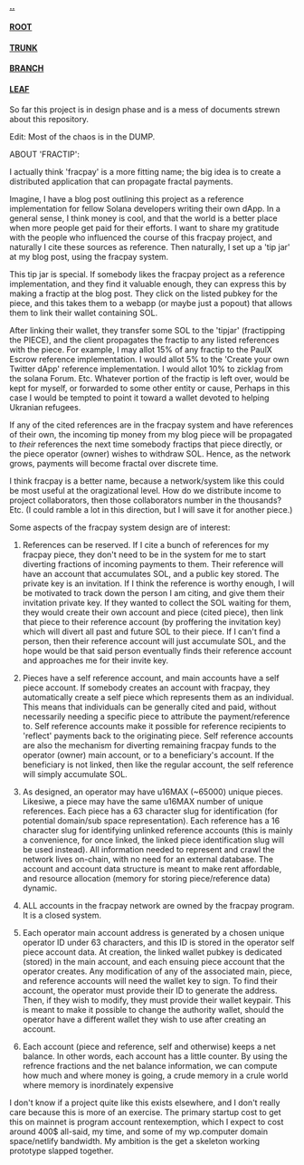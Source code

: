 #### [..](https://github.com/blairmunroakusaBRANCH/blockchain.solana)
#### [ROOT](https://github.com/blairmunroakusa)
#### [TRUNK](https://github.com/blairmunroakusaTRUNK)
#### [BRANCH](https://github.com/blairmunroakusaBRANCH)
#### [LEAF](https://github.com/blairmunroakusaLEAF)

So far this project is in design phase and is a mess of documents strewn about this repository.

Edit: Most of the chaos is in the DUMP.

ABOUT 'FRACTIP':

I actually think 'fracpay' is a more fitting name; the big idea is to create a distributed application that can propagate fractal payments.

Imagine, I have a blog post outlining this project as a reference implementation for fellow Solana developers writing their own dApp. In a general sense, I think money is cool, and that the world is a better place when more people get paid for their efforts. I want to share my gratitude with the people who influenced the course of this fracpay project, and naturally I cite these sources as reference. Then naturally, I set up a 'tip jar' at my blog post, using the fracpay system.

This tip jar is special. If somebody likes the fracpay project as a reference implementation, and they find it valuable enough, they can express this by making a fractip at the blog post. They click on the listed pubkey for the piece, and this takes them to a webapp (or maybe just a popout) that allows them to link their wallet containing SOL.

After linking their wallet, they transfer some SOL to the 'tipjar' (fractipping the PIECE), and the client propagates the fractip to any listed references with the piece. For example, I may allot 15% of any fractip to the PaulX Escrow reference implementation. I would allot 5% to the 'Create your own Twitter dApp' reference implementation. I would allot 10% to zicklag from the solana Forum. Etc. Whatever portion of the fractip is left over, would be kept for myself, or forwarded to some other entity or cause, Perhaps in this case I would be tempted to point it toward a wallet devoted to helping Ukranian refugees.

If any of the cited references are in the fracpay system and have references of their own, the incoming tip money from my blog piece will be propagated to _their_ references the next time somebody fractips that piece directly, or the piece operator (owner) wishes to withdraw SOL. Hence, as the network grows, payments will become fractal over discrete time.

I think fracpay is a better name, because a network/system like this could be most useful at the oragizational level. How do we distribute income to project collaborators, then those collaborators number in the thousands? Etc. (I could ramble a lot in this direction, but I will save it for another piece.)

Some aspects of the fracpay system design are of interest:

1. References can be reserved. If I cite a bunch of references for my fracpay piece, they don't need to be in the system for me to start diverting fractions of incoming payments to them. Their reference will have an account that accumulates SOL, and a public key stored. The private key is an invitation. If I think the reference is worthy enough, I will be motivated to track down the person I am citing, and give them their invitation private key. If they wanted to collect the SOL waiting for them, they would create their own account and piece (cited piece), then link that piece to their reference account (by proffering the invitation key) which will divert all past and future SOL to their piece. If I can't find a person, then their reference account will just accumulate SOL, and the hope would be that said person eventually finds their reference account and approaches me for their invite key.

2. Pieces have a self reference account, and main accounts have a self piece account. If somebody creates an account with fracpay, they automatically create a self piece which represents them as an individual. This means that individuals can be generally cited and paid, without necessarily needing a specific piece to attribute the payment/reference to. Self reference accounts make it possible for reference recipients to 'reflect' payments back to the originating piece. Self reference accounts are also the mechanism for diverting remaining fracpay funds to the operator (owner) main account, or to a beneficiary's account. If the beneficiary is not linked, then like the regular account, the self reference will simply accumulate SOL.

3. As designed, an operator may have u16MAX (~65000) unique pieces. Likesiwe, a piece may have the same u16MAX number of unique references. Each piece has a 63 character slug for identification (for potential domain/sub space representation). Each reference has a 16 character slug for identifying unlinked reference accounts (this is mainly a convenience, for once linked, the linked piece identification slug will be used instead). All information needed to represent and crawl the network lives on-chain, with no need for an external database. The account and account data structure is meant to make rent affordable, and resource allocation (memory for storing piece/reference data) dynamic.

4. ALL accounts in the fracpay network are owned by the fracpay program. It is a closed system.

5. Each operator main account address is generated by a chosen unique operator ID under 63 characters, and this ID is stored in the operator self piece account data. At creation, the linked wallet pubkey is dedicated (stored) in the main account, and each ensuing piece account that the operator creates. Any modification of any of the associated main, piece, and reference accounts will need the wallet key to sign. To find their account, the operator must provide their ID to generate the address. Then, if they wish to modify, they must provide their wallet keypair. This is meant to make it possible to change the authority wallet, should the operator have a different wallet they wish to use after creating an account.

6. Each account (piece and reference, self and otherwise) keeps a net balance. In other words, each account has a little counter. By using the refrence fractions and the net balance information, we can compute how much and where money is going, a crude memory in a crule world where memory is inordinately expensive

I don't know if a project quite like this exists elsewhere, and I don't really care because this is more of an exercise. The primary startup cost to get this on mainnet is program account rentexemption, which I expect to cost around 400$ all-said, my time, and some of my wp.computer domain space/netlify bandwidth. My ambition is the get a skeleton working prototype slapped together.

